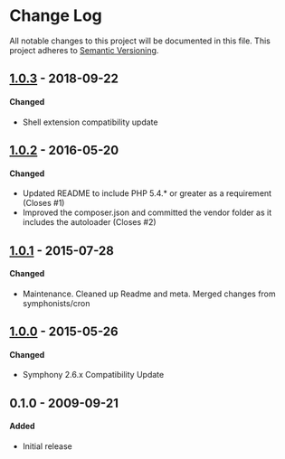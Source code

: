 # Change Log
All notable changes to this project will be documented in this file.
This project adheres to [Semantic Versioning](http://semver.org/).

## [1.0.3] - 2018-09-22
#### Changed
- Shell extension compatibility update

## [1.0.2] - 2016-05-20
#### Changed
- Updated README to include PHP 5.4.* or greater as a requirement (Closes #1)
- Improved the composer.json and committed the vendor folder as it includes the autoloader (Closes #2)

## [1.0.1] - 2015-07-28
#### Changed
- Maintenance. Cleaned up Readme and meta. Merged changes from symphonists/cron

## [1.0.0] - 2015-05-26
#### Changed
- Symphony 2.6.x Compatibility Update

## 0.1.0 - 2009-09-21
#### Added
- Initial release

[1.0.3]: https://github.com/pointybeard/cron/compare/1.0.2...1.0.3
[1.0.2]: https://github.com/pointybeard/cron/compare/1.0.1...1.0.2
[1.0.1]: https://github.com/pointybeard/cron/compare/1.0.0...1.0.1
[1.0.0]: https://github.com/pointybeard/cron/compare/0.1.0...1.0.0
